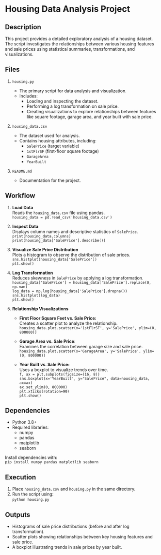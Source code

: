 # Housing Data Analysis Project

## Description

This project provides a detailed exploratory analysis of a housing dataset. The script investigates the relationships between various housing features and sale prices using statistical summaries, transformations, and visualizations.

## Files

1. `housing.py`
   - The primary script for data analysis and visualization.
   - Includes:
     - Loading and inspecting the dataset.
     - Performing a log transformation on sale price.
     - Creating visualizations to explore relationships between features like square footage, garage area, and year built with sale price.

2. `housing_data.csv`
   - The dataset used for analysis.
   - Contains housing attributes, including:
     - `SalePrice` (target variable)
     - `1stFlrSF` (first-floor square footage)
     - `GarageArea`
     - `YearBuilt`

3. `README.md`
   - Documentation for the project.

## Workflow

1. **Load Data**  
   Reads the `housing_data.csv` file using pandas.  
   `housing_data = pd.read_csv('housing_data.csv')`

2. **Inspect Data**  
   Displays column names and descriptive statistics of `SalePrice`.  
   `print(housing_data.columns)`  
   `print(housing_data['SalePrice'].describe())`

3. **Visualize Sale Price Distribution**  
   Plots a histogram to observe the distribution of sale prices.  
   `sns.histplot(housing_data['SalePrice'])`  
   `plt.show()`

4. **Log Transformation**  
   Reduces skewness in `SalePrice` by applying a log transformation.  
   `housing_data['SalePrice'] = housing_data['SalePrice'].replace(0, np.nan)`  
   `log_data = np.log(housing_data['SalePrice'].dropna())`  
   `sns.histplot(log_data)`  
   `plt.show()`

5. **Relationship Visualizations**
   - **First Floor Square Feet vs. Sale Price:**  
     Creates a scatter plot to analyze the relationship.  
     `housing_data.plot.scatter(x='1stFlrSF', y='SalePrice', ylim=(0, 800000))`

   - **Garage Area vs. Sale Price:**  
     Examines the correlation between garage size and sale price.  
     `housing_data.plot.scatter(x='GarageArea', y='SalePrice', ylim=(0, 800000))`

   - **Year Built vs. Sale Price:**  
     Uses a boxplot to visualize trends over time.  
     `f, ax = plt.subplots(figsize=(16, 8))`  
     `sns.boxplot(x='YearBuilt', y="SalePrice", data=housing_data, ax=ax)`  
     `ax.set_ylim(0, 800000)`  
     `plt.xticks(rotation=90)`  
     `plt.show()`

## Dependencies

- Python 3.8+
- Required libraries:
  - numpy
  - pandas
  - matplotlib
  - seaborn

Install dependencies with:  
`pip install numpy pandas matplotlib seaborn`

## Execution

1. Place `housing_data.csv` and `housing.py` in the same directory.
2. Run the script using:  
   `python housing.py`

## Outputs

- Histograms of sale price distributions (before and after log transformation).
- Scatter plots showing relationships between key housing features and sale price.
- A boxplot illustrating trends in sale prices by year built.

